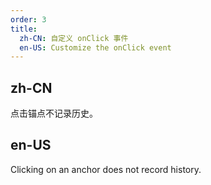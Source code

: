 ```yaml
---
order: 3
title:
  zh-CN: 自定义 onClick 事件
  en-US: Customize the onClick event
---
```


## zh-CN

点击锚点不记录历史。

## en-US

Clicking on an anchor does not record history.
